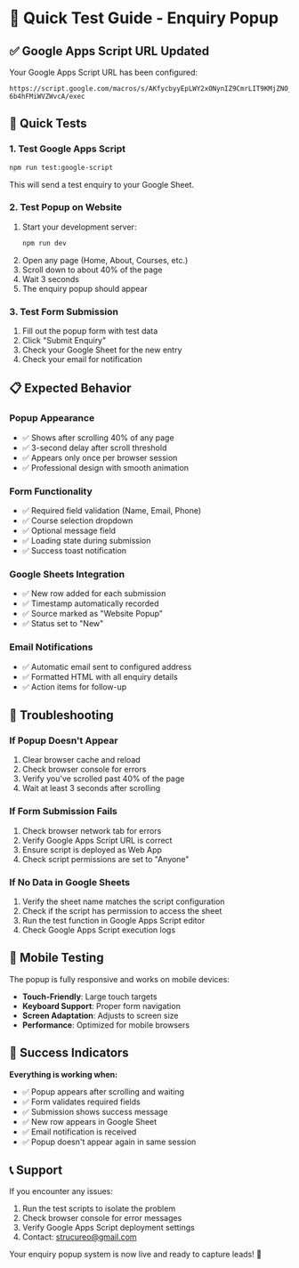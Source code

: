 # 🚀 Quick Test Guide - Enquiry Popup

## ✅ **Google Apps Script URL Updated**

Your Google Apps Script URL has been configured:
```
https://script.google.com/macros/s/AKfycbyyEpLWY2xONynIZ9CmrLIT9KMjZNO_LorxeVjyEIyUczzUddrjInV-6b4hFMiWVZWvcA/exec
```

## 🧪 **Quick Tests**

### **1. Test Google Apps Script**
```bash
npm run test:google-script
```
This will send a test enquiry to your Google Sheet.

### **2. Test Popup on Website**
1. Start your development server:
   ```bash
   npm run dev
   ```
2. Open any page (Home, About, Courses, etc.)
3. Scroll down to about 40% of the page
4. Wait 3 seconds
5. The enquiry popup should appear

### **3. Test Form Submission**
1. Fill out the popup form with test data
2. Click "Submit Enquiry"
3. Check your Google Sheet for the new entry
4. Check your email for notification

## 📋 **Expected Behavior**

### **Popup Appearance**
- ✅ Shows after scrolling 40% of any page
- ✅ 3-second delay after scroll threshold
- ✅ Appears only once per browser session
- ✅ Professional design with smooth animation

### **Form Functionality**
- ✅ Required field validation (Name, Email, Phone)
- ✅ Course selection dropdown
- ✅ Optional message field
- ✅ Loading state during submission
- ✅ Success toast notification

### **Google Sheets Integration**
- ✅ New row added for each submission
- ✅ Timestamp automatically recorded
- ✅ Source marked as "Website Popup"
- ✅ Status set to "New"

### **Email Notifications**
- ✅ Automatic email sent to configured address
- ✅ Formatted HTML with all enquiry details
- ✅ Action items for follow-up

## 🔧 **Troubleshooting**

### **If Popup Doesn't Appear**
1. Clear browser cache and reload
2. Check browser console for errors
3. Verify you've scrolled past 40% of the page
4. Wait at least 3 seconds after scrolling

### **If Form Submission Fails**
1. Check browser network tab for errors
2. Verify Google Apps Script URL is correct
3. Ensure script is deployed as Web App
4. Check script permissions are set to "Anyone"

### **If No Data in Google Sheets**
1. Verify the sheet name matches the script configuration
2. Check if the script has permission to access the sheet
3. Run the test function in Google Apps Script editor
4. Check Google Apps Script execution logs

## 📱 **Mobile Testing**

The popup is fully responsive and works on mobile devices:
- **Touch-Friendly**: Large touch targets
- **Keyboard Support**: Proper form navigation
- **Screen Adaptation**: Adjusts to screen size
- **Performance**: Optimized for mobile browsers

## 🎯 **Success Indicators**

**Everything is working when:**
- ✅ Popup appears after scrolling and waiting
- ✅ Form validates required fields
- ✅ Submission shows success message
- ✅ New row appears in Google Sheet
- ✅ Email notification is received
- ✅ Popup doesn't appear again in same session

## 📞 **Support**

If you encounter any issues:
1. Run the test scripts to isolate the problem
2. Check browser console for error messages
3. Verify Google Apps Script deployment settings
4. Contact: strucureo@gmail.com

Your enquiry popup system is now live and ready to capture leads! 🎉